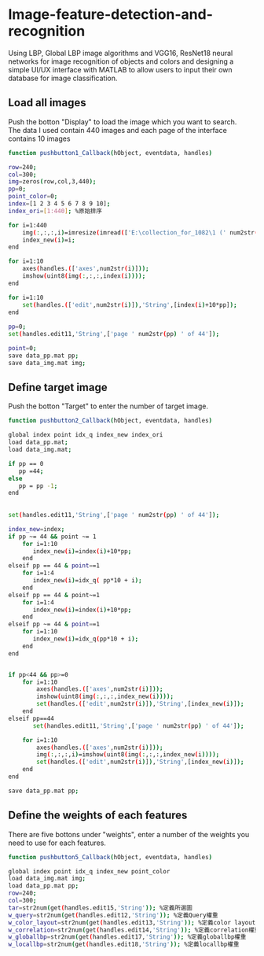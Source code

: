 # Image-feature-detection-and-recognition
Using LBP, Global LBP image algorithms and VGG16, ResNet18 neural networks for image recognition of objects and colors and designing a simple UI/UX interface with MATLAB to allow users to input their own database for image classification.  
## Load all images 
Push the botton "Display" to load the image which you want to search.  
The data I used contain 440 images and each page of the interface contains 10 images
```sh
function pushbutton1_Callback(hObject, eventdata, handles)

row=240;
col=300;
img=zeros(row,col,3,440);
pp=0;
point_color=0;
index=[1 2 3 4 5 6 7 8 9 10];
index_ori=[1:440]; %原始排序

for i=1:440
    img(:,:,:,i)=imresize(imread(['E:\collection_for_1082\1 (' num2str(i) ').jpg']),[row col]);
    index_new(i)=i;
end

for i=1:10
    axes(handles.(['axes',num2str(i)]));
    imshow(uint8(img(:,:,:,index(i))));
end

for i=1:10
    set(handles.(['edit',num2str(i)]),'String',[index(i)+10*pp]);
end
  
pp=0;
set(handles.edit11,'String',['page ' num2str(pp) ' of 44']);

point=0;
save data_pp.mat pp;
save data_img.mat img;
```
## Define target image
Push the botton "Target" to enter the number of target image.  
```sh
function pushbutton2_Callback(hObject, eventdata, handles)

global index point idx_q index_new index_ori
load data_pp.mat;
load data_img.mat;

if pp == 0
   pp =44;
else
   pp = pp -1;
end
 
                  
set(handles.edit11,'String',['page ' num2str(pp) ' of 44']);

index_new=index;
if pp ~= 44 && point ~= 1
    for i=1:10
       index_new(i)=index(i)+10*pp;
    end   
elseif pp == 44 & point==1
    for i=1:4
       index_new(i)=idx_q( pp*10 + i);
    end
elseif pp == 44 & point~=1
    for i=1:4
       index_new(i)=index(i)+10*pp;
    end
elseif pp ~= 44 & point==1
    for i=1:10
       index_new(i)=idx_q(pp*10 + i);
    end
end


if pp<44 && pp>=0 
    for i=1:10
        axes(handles.(['axes',num2str(i)]));
        imshow(uint8(img(:,:,:,index_new(i))));
        set(handles.(['edit',num2str(i)]),'String',[index_new(i)]);
    end       
elseif pp==44
       set(handles.edit11,'String',['page ' num2str(pp) ' of 44']);

    for i=1:10
        axes(handles.(['axes',num2str(i)]));
        img(:,:,:,i)=imshow(uint8(img(:,:,:,index_new(i))));
        set(handles.(['edit',num2str(i)]),'String',[index_new(i)]);
    end
end

save data_pp.mat pp;
```
## Define the weights of each features
There are five bottons under "weights", enter a number of the weights you need to use for each features.  
```sh
function pushbutton5_Callback(hObject, eventdata, handles)

global index point idx_q index_new point_color
load data_img.mat img;
load data_pp.mat pp;
row=240;
col=300;
tar=str2num(get(handles.edit15,'String')); %定義所選圖
w_query=str2num(get(handles.edit12,'String')); %定義Query權重
w_color_layout=str2num(get(handles.edit13,'String')); %定義color layout權重
w_correlation=str2num(get(handles.edit14,'String')); %定義correlation權重
w_globallbp=str2num(get(handles.edit17,'String')); %定義globallbp權重
w_locallbp=str2num(get(handles.edit18,'String')); %定義locallbp權重
```
